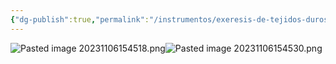 ```yaml
---
{"dg-publish":true,"permalink":"/instrumentos/exeresis-de-tejidos-duros/forceps-para-la-exodoncia-de-dientes-mandibulares/"}
---
```


![Pasted image 20231106154518.png](/img/user/Sem-1/Cirugia%20Bucal%20I/Medias/Pasted%20image%2020231106154518.png)![Pasted image 20231106154530.png](/img/user/Sem-1/Cirugia%20Bucal%20I/Medias/Pasted%20image%2020231106154530.png)